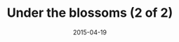 ---
title: "Under the blossoms (2 of 2)"
date: 2015-04-19
picture: "/assets/camera-roll/2015/04/2015-04-19-under-the-blossoms-2/20150419_173204666_iOS.jpg"
related: "Under the blossoms (1 of 2)"
thumbnail: "/assets/camera-roll/2015/04/2015-04-19-under-the-blossoms-2/20150419_173204666_iOS-thumbnail.jpg"
type: picture
tags:
  - spring
  - flower
  - looking up
  - tree
  - photograph
  - Seattle
---